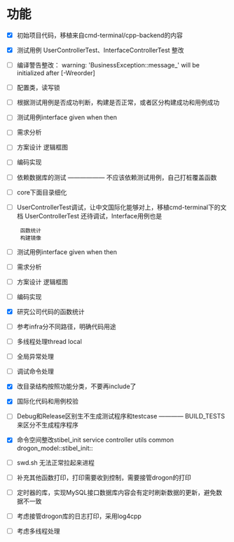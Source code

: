 # 功能

- [X] 初始项目代码，移植来自cmd-terminal/cpp-backend的内容
- [X] 测试用例 UserControllerTest、InterfaceControllerTest 整改
- [ ] 编译警告整改： warning: 'BusinessException::message_' will be initialized after [-Wreorder]  
- [ ] 配置类，读写锁
- [ ] 根据测试用例是否成功判断，构建是否正常，或者区分构建成功和用例成功
- [ ] 测试用例interface given when then
- [ ] 需求分析
- [ ] 方案设计  逻辑框图
- [ ] 编码实现
- [ ] 依赖数据库的测试 —————— 不应该依赖测试用例，自己打桩覆盖函数
- [ ] core下面目录细化
- [ ] UserControllerTest调试，让中文国际化能够对上，移植cmd-terminal下的文档
       UserControllerTest 还待调试，Interface用例也是

       函数统计
       构建镜像

- [ ] 测试用例interface given when then
- [ ] 需求分析
- [ ] 方案设计  逻辑框图
- [ ] 编码实现
- [X] 研究公司代码的函数统计
- [ ] 参考infra分不同路径，明确代码用途
- [ ] 多线程处理thread local
- [ ] 全局异常处理
- [ ] 调试命令处理
- [X] 改目录结构按照功能分类，不要再include了
- [X] 国际化代码和用例校验
- [ ] Debug和Release区别生不生成测试程序和testcase ———— BUILD_TESTS 来区分不生成程序程序
- [X] 命令空间整改stibel_init service controller utils common                drogon_model::stibel_init::  
- [ ] swd.sh 无法正常拉起来进程 
- [ ] 补充其他函数打印，打印需要收到控制，需要接管drogon的打印
- [ ] 定时器的库，实现MySQL接口数据库内容会有定时刷新数据的更新，避免数据不一致
- [ ] 考虑接管drogon库的日志打印，采用log4cpp
- [ ] 考虑多线程处理